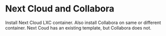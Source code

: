 
# Next Cloud and Collabora

Install Next Cloud LXC container. Also install Collabora on same or different container. 
Next Coud has an existing template, but Collabora does not.


